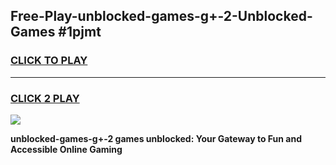 
## Free-Play-unblocked-games-g+-2-Unblocked-Games #1pjmt
<h3>
<a href="https://news.freeplayer.one?title=unblocked-games-g+-2&ref=8M">CLICK TO PLAY</a></h3>
<hr>

<h3>
<a href="https://news.freeplayer.one?title=unblocked-games-g+-2&ref=8M">CLICK 2 PLAY</a>
  
</h3>

<a href="https://news.freeplayer.one?title=unblocked-games-g+-2&ref=8M"><img src="https://clearcache.store/games.png"></a>


**unblocked-games-g+-2 games unblocked: Your Gateway to Fun and Accessible Online Gaming**
